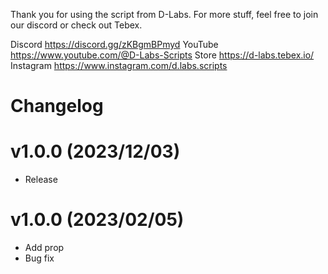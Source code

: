 Thank you for using the script from D-Labs. For more stuff, feel free to join our discord or check out Tebex. 

Discord https://discord.gg/zKBgmBPmyd
YouTube https://www.youtube.com/@D-Labs-Scripts
Store https://d-labs.tebex.io/
Instagram https://www.instagram.com/d.labs.scripts

# Changelog

# v1.0.0 (2023/12/03)
- Release

# v1.0.0 (2023/02/05)
- Add prop 
- Bug fix



